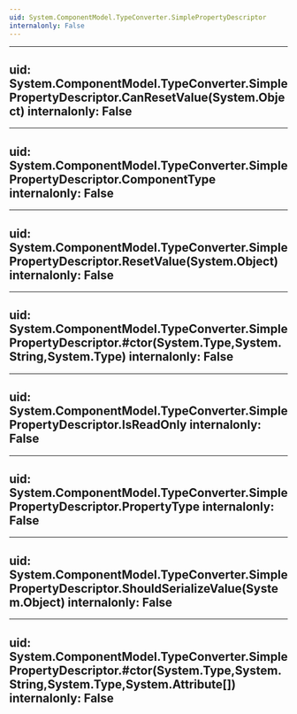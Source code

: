 ```yaml
---
uid: System.ComponentModel.TypeConverter.SimplePropertyDescriptor
internalonly: False
---
```


---
uid: System.ComponentModel.TypeConverter.SimplePropertyDescriptor.CanResetValue(System.Object)
internalonly: False
---

---
uid: System.ComponentModel.TypeConverter.SimplePropertyDescriptor.ComponentType
internalonly: False
---

---
uid: System.ComponentModel.TypeConverter.SimplePropertyDescriptor.ResetValue(System.Object)
internalonly: False
---

---
uid: System.ComponentModel.TypeConverter.SimplePropertyDescriptor.#ctor(System.Type,System.String,System.Type)
internalonly: False
---

---
uid: System.ComponentModel.TypeConverter.SimplePropertyDescriptor.IsReadOnly
internalonly: False
---

---
uid: System.ComponentModel.TypeConverter.SimplePropertyDescriptor.PropertyType
internalonly: False
---

---
uid: System.ComponentModel.TypeConverter.SimplePropertyDescriptor.ShouldSerializeValue(System.Object)
internalonly: False
---

---
uid: System.ComponentModel.TypeConverter.SimplePropertyDescriptor.#ctor(System.Type,System.String,System.Type,System.Attribute[])
internalonly: False
---
